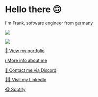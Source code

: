 # Hello there 🙃

I'm Frank, software engineer from germany

<p><img src="https://github-readme-stats-zeta-bice-58.vercel.app/api?username=Frank-Mayer&show_icons=true&theme=github_dark&count_private=true" /></p>

<p><img src="https://github-readme-stats-zeta-bice-58.vercel.app/api/wakatime?custom_title=Most%20Used%20Languages%20This%20Week&username=tsukinoko&hide=Other,JSON,INI,netrw,Vim%20Script,Git%20Config,textmate&theme=github_dark&layout=compact"/></p>
  
[👀 View my portfolio](https://www.frank-mayer.io/portfolio)

[ℹ️ More info about me](https://www.frank-mayer.io)

[💬 Contact me via Discord](https://discordapp.com/users/383628783187394561)

[👨‍💻 Visit my LinkedIn](https://www.linkedin.com/in/frank-mayer-b85677214)

[🎧 Spotify](https://open.spotify.com/user/u73d67nen42ugnzo2zucxqotd?si=9f0df48fb51c42f5)
